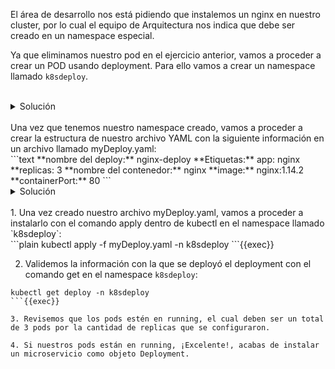 El área de desarrollo nos está pidiendo que instalemos un nginx en nuestro cluster, por lo cual el equipo de Arquitectura nos indica que debe ser creado en un namespace especial.

Ya que eliminamos nuestro pod en el ejercicio anterior, vamos a proceder a crear un POD usando deployment. Para ello vamos a crear un namespace llamado `k8sdeploy`.

<br>
<details><summary>Solución</summary>
<br>
```plain
kubectl create ns k8sdeploy
```{{exec}}
</details>
<br>
Una vez que tenemos nuestro namespace creado, vamos a proceder a crear la estructura de nuestro archivo YAML con la siguiente información en un archivo llamado myDeploy.yaml:
<br>
```text
**nombre del deploy:** nginx-deploy
**Etiquetas:** app: nginx
**replicas: 3
**nombre del contenedor:** nginx
**image:** nginx:1.14.2
**containerPort:** 80
```
<br>
<details><summary>Solución</summary>
<br>
```plain
touch myDeploy.yaml
```{{exec}}

```YAML
apiVersion: apps/v1
kind: Deployment
metadata:
  name: nginx-deployment
  labels:
    app: nginx
spec:
  replicas: 3
  selector:
    matchLabels:
      app: nginx
  template:
    metadata:
      labels:
        app: nginx
    spec:
      containers:
      - name: nginx
        image: nginx:1.14.2
        ports:
        - containerPort: 80
```
</details>
<br>
1. Una vez creado nuestro archivo myDeploy.yaml, vamos a proceder a instalarlo con el comando apply dentro de kubectl en el namespace llamado `k8sdeploy`:
<br>
```plain
kubectl apply -f myDeploy.yaml -n k8sdeploy
```{{exec}}

2. Validemos la información con la que se deployó el deployment con el comando get en el namespace `k8sdeploy`:

```plain
kubectl get deploy -n k8sdeploy
```{{exec}}

3. Revisemos que los pods estén en running, el cual deben ser un total de 3 pods por la cantidad de replicas que se configuraron.

4. Si nuestros pods están en running, ¡Excelente!, acabas de instalar un microservicio como objeto Deployment.
